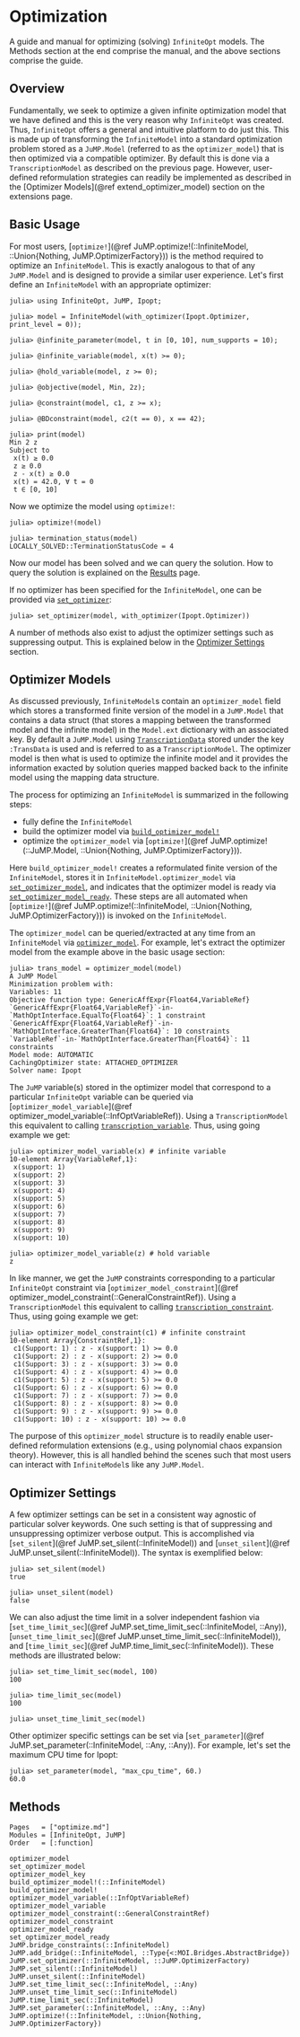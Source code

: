 # Optimization
A guide and manual for optimizing (solving) `InfiniteOpt` models. The Methods
section at the end comprise the manual, and the above sections comprise the guide.

## Overview
Fundamentally, we seek to optimize a given infinite optimization model that
we have defined and this is the very reason why `InfiniteOpt` was created. Thus,
`InfiniteOpt` offers a general and intuitive platform to do just this. This
is made up of transforming the `InfiniteModel` into a standard optimization
problem stored as a `JuMP.Model` (referred to as the `optimizer_model`) that is
then optimized via a compatible optimizer. By default this is done via a
`TranscriptionModel` as described on the previous page. However, user-defined
reformulation strategies can readily be implemented as described in the
[Optimizer Models](@ref extend_optimizer_model) section on the extensions page.

## Basic Usage
For most users, [`optimize!`](@ref JuMP.optimize!(::InfiniteModel, ::Union{Nothing, JuMP.OptimizerFactory}))
is the method required to optimize an `InfiniteModel`. This is exactly analogous
to that of any `JuMP.Model` and is designed to provide a similar user experience.
Let's first define an `InfiniteModel` with an appropriate optimizer:
```jldoctest optimize
julia> using InfiniteOpt, JuMP, Ipopt;

julia> model = InfiniteModel(with_optimizer(Ipopt.Optimizer, print_level = 0));

julia> @infinite_parameter(model, t in [0, 10], num_supports = 10);

julia> @infinite_variable(model, x(t) >= 0);

julia> @hold_variable(model, z >= 0);

julia> @objective(model, Min, 2z);

julia> @constraint(model, c1, z >= x);

julia> @BDconstraint(model, c2(t == 0), x == 42);

julia> print(model)
Min 2 z
Subject to
 x(t) ≥ 0.0
 z ≥ 0.0
 z - x(t) ≥ 0.0
 x(t) = 42.0, ∀ t = 0
 t ∈ [0, 10]
```
Now we optimize the model using `optimize!`:
```jldoctest optimize
julia> optimize!(model)

julia> termination_status(model)
LOCALLY_SOLVED::TerminationStatusCode = 4
```
Now our model has been solved and we can query the solution. How to query the
solution is explained on the [Results](@ref) page.

If no optimizer has been specified for the `InfiniteModel`, one can be provided
via [`set_optimizer`](@ref):
```jldoctest; setup = :(using InfiniteOpt, JuMP, Ipopt; model = InfiniteModel())
julia> set_optimizer(model, with_optimizer(Ipopt.Optimizer))
```

A number of methods also exist to adjust the optimizer settings such as
suppressing output. This is explained below in the [Optimizer Settings](@ref)
section.

## Optimizer Models
As discussed previously, `InfiniteModel`s contain an `optimizer_model` field
which stores a transformed finite version of the model in a `JuMP.Model` that
contains a data struct (that stores a mapping between the transformed model and
the infinite model) in the `Model.ext` dictionary with an associated key. By
default a `JuMP.Model` using [`TranscriptionData`](@ref) stored under the key
`:TransData` is used and is referred to as a `TranscriptionModel`. The
optimizer model is then what is used to optimize the infinite model and it provides
the information exacted by solution queries mapped backed back to the infinite
model using the mapping data structure.

The process for optimizing an `InfiniteModel` is summarized in the following
steps:
 - fully define the `InfiniteModel`
 - build the optimizer model via [`build_optimizer_model!`](@ref)
 - optimize the `optimizer_model` via [`optimize!`](@ref JuMP.optimize!(::JuMP.Model, ::Union{Nothing, JuMP.OptimizerFactory})).

Here `build_optimizer_model!` creates a reformulated finite version of the
`InfiniteModel`, stores it in `InfiniteModel.optimizer_model` via
[`set_optimizer_model`](@ref), and indicates that the optimizer model is ready
via [`set_optimizer_model_ready`](@ref). These steps are all automated when
[`optimize!`](@ref JuMP.optimize!(::InfiniteModel, ::Union{Nothing, JuMP.OptimizerFactory}))
is invoked on the `InfiniteModel`.

The `optimizer_model` can be queried/extracted at any time from an `InfiniteModel`
via [`optimizer_model`](@ref). For example, let's extract the optimizer model
from the example above in the basic usage section:
```jldoctest optimize
julia> trans_model = optimizer_model(model)
A JuMP Model
Minimization problem with:
Variables: 11
Objective function type: GenericAffExpr{Float64,VariableRef}
`GenericAffExpr{Float64,VariableRef}`-in-`MathOptInterface.EqualTo{Float64}`: 1 constraint
`GenericAffExpr{Float64,VariableRef}`-in-`MathOptInterface.GreaterThan{Float64}`: 10 constraints
`VariableRef`-in-`MathOptInterface.GreaterThan{Float64}`: 11 constraints
Model mode: AUTOMATIC
CachingOptimizer state: ATTACHED_OPTIMIZER
Solver name: Ipopt
```

The `JuMP` variable(s) stored in the optimizer model that correspond to a
particular `InfiniteOpt` variable can be queried via
[`optimizer_model_variable`](@ref optimizer_model_variable(::InfOptVariableRef)).
Using a `TranscriptionModel` this equivalent to calling
[`transcription_variable`](@ref). Thus, using going example we get:
```jldoctest optimize
julia> optimizer_model_variable(x) # infinite variable
10-element Array{VariableRef,1}:
 x(support: 1)
 x(support: 2)
 x(support: 3)
 x(support: 4)
 x(support: 5)
 x(support: 6)
 x(support: 7)
 x(support: 8)
 x(support: 9)
 x(support: 10)

julia> optimizer_model_variable(z) # hold variable
z
```
In like manner, we get the `JuMP` constraints corresponding to a particular
`InfiniteOpt` constraint via
[`optimizer_model_constraint`](@ref optimizer_model_constraint(::GeneralConstraintRef)).
Using a `TranscriptionModel` this equivalent to calling
[`transcription_constraint`](@ref). Thus, using going example we get:
```jldoctest optimize
julia> optimizer_model_constraint(c1) # infinite constraint
10-element Array{ConstraintRef,1}:
 c1(Support: 1) : z - x(support: 1) >= 0.0
 c1(Support: 2) : z - x(support: 2) >= 0.0
 c1(Support: 3) : z - x(support: 3) >= 0.0
 c1(Support: 4) : z - x(support: 4) >= 0.0
 c1(Support: 5) : z - x(support: 5) >= 0.0
 c1(Support: 6) : z - x(support: 6) >= 0.0
 c1(Support: 7) : z - x(support: 7) >= 0.0
 c1(Support: 8) : z - x(support: 8) >= 0.0
 c1(Support: 9) : z - x(support: 9) >= 0.0
 c1(Support: 10) : z - x(support: 10) >= 0.0
```

The purpose of this `optimizer_model` structure is to readily enable user-defined
reformulation extensions (e.g., using polynomial chaos expansion theory). However,
this is all handled behind the scenes such that most users can interact with
`InfiniteModel`s like any `JuMP.Model`.

## Optimizer Settings
A few optimizer settings can be set in a consistent way agnostic of particular
solver keywords. One such setting is that of suppressing and unsuppressing
optimizer verbose output. This is accomplished via
[`set_silent`](@ref JuMP.set_silent(::InfiniteModel)) and
[`unset_silent`](@ref JuMP.unset_silent(::InfiniteModel)). The syntax is
exemplified below:
```jldoctest optimize
julia> set_silent(model)
true

julia> unset_silent(model)
false
```

We can also adjust the time limit in a solver independent fashion via
[`set_time_limit_sec`](@ref JuMP.set_time_limit_sec(::InfiniteModel, ::Any)),
[`unset_time_limit_sec`](@ref JuMP.unset_time_limit_sec(::InfiniteModel)), and
[`time_limit_sec`](@ref JuMP.time_limit_sec(::InfiniteModel)). These methods
are illustrated below:
```jldoctest optimize
julia> set_time_limit_sec(model, 100)
100

julia> time_limit_sec(model)
100

julia> unset_time_limit_sec(model)
```

Other optimizer specific settings can be set via
[`set_parameter`](@ref JuMP.set_parameter(::InfiniteModel, ::Any, ::Any)).
For example, let's set the maximum CPU time for Ipopt:
```jldoctest optimize
julia> set_parameter(model, "max_cpu_time", 60.)
60.0
```

## Methods
```@index
Pages   = ["optimize.md"]
Modules = [InfiniteOpt, JuMP]
Order   = [:function]
```
```@docs
optimizer_model
set_optimizer_model
optimizer_model_key
build_optimizer_model!(::InfiniteModel)
build_optimizer_model!
optimizer_model_variable(::InfOptVariableRef)
optimizer_model_variable
optimizer_model_constraint(::GeneralConstraintRef)
optimizer_model_constraint
optimizer_model_ready
set_optimizer_model_ready
JuMP.bridge_constraints(::InfiniteModel)
JuMP.add_bridge(::InfiniteModel, ::Type{<:MOI.Bridges.AbstractBridge})
JuMP.set_optimizer(::InfiniteModel, ::JuMP.OptimizerFactory)
JuMP.set_silent(::InfiniteModel)
JuMP.unset_silent(::InfiniteModel)
JuMP.set_time_limit_sec(::InfiniteModel, ::Any)
JuMP.unset_time_limit_sec(::InfiniteModel)
JuMP.time_limit_sec(::InfiniteModel)
JuMP.set_parameter(::InfiniteModel, ::Any, ::Any)
JuMP.optimize!(::InfiniteModel, ::Union{Nothing, JuMP.OptimizerFactory})
```
